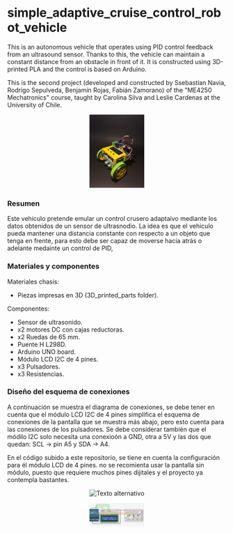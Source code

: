# simple_adaptive_cruise_control_robot_vehicle
This is an autonomous vehicle that operates using PID control feedback from an ultrasound sensor. Thanks to this, the vehicle can maintain a constant distance from an obstacle in front of it. It is constructed using 3D-printed PLA and the control is based on Arduino.

This is the second project (developed and constructed by Ssebastían Navia, Rodrigo Sepulveda, Benjamín Rojas, Fabián Zamorano) of the "ME4250 Mechatronics" course, taught by Carolina Silva and Leslie Cardenas at the University of Chile. 

<p align="center">
<img src=pics/mainpic.jpeg alt="Texto alternativo" width="25%" height="25%">
</p>

### Resumen

Este vehiculo pretende emular un control crusero adaptaivo mediante los datos obtenidos de un sensor de ultrasnodio. La idea es que el vehiculo pueda mantener una distancia constante con respecto a un objeto que tenga en frente, para esto debe ser capaz de moverse hacia atrás o adelante medainte un control de PID, 

### Materiales y componentes

Materiales chasis:
- Piezas impresas en 3D (3D_printed_parts folder).

Componentes:
- Sensor de ultrasonido.
- x2 motores DC con cajas reductoras.
- x2 Ruedas de 65 mm.
- Puente H L298D.
- Arduino UNO board.
- Módulo LCD I2C de 4 pines.
- x3 Pulsadores.
- x3 Resistencias.

### Diseño del esquema de conexiones

A continuación se muestra el diagrama de conexiones, se debe tener en cuenta que el módulo LCD I2C de 4 pines simplifica el esquema de conexiones de la pantalla que se muestra más abajo, pero esto cuenta para las conexiones de los pulsadores. Se debe considerar también que el módilo I2C solo necesita una conexioón a GND, otra a 5V y las dos que quedan: SCL -> pin A5 y SDA -> A4.

En el código subido a este repositorio, se tiene en cuenta la configuración para él módulo LCD de 4 pines. no se recomienta usar la pantalla sin módulo, puesto que requiere muchos pines dijitales y el proyecto ya contempla bastantes.

<p align="center">
<img src=pics/main_circuit.jpeg alt="Texto alternativo" width="25%" height="25%">
</p>

<p align="center">
<img src=pics/main_lcd.png alt="Texto alternativo" width="25%" height="25%">
</p>
